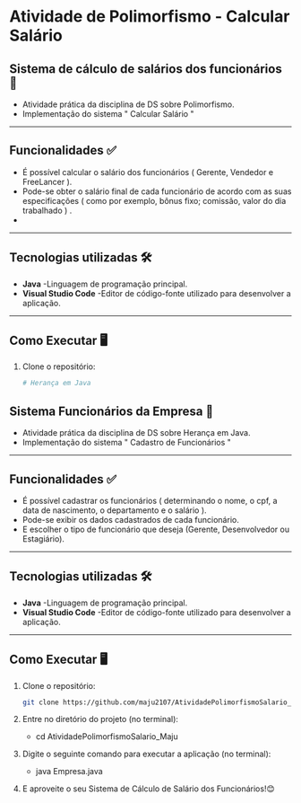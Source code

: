 # Atividade de Polimorfismo - Calcular Salário 

## Sistema de cálculo de salários dos funcionários 📖
- Atividade prática da disciplina de DS sobre Polimorfismo. 
- Implementação do sistema " Calcular Salário "

------

## Funcionalidades ✅
- É possível calcular o salário dos funcionários ( Gerente, Vendedor e FreeLancer ).
- Pode-se obter o salário final de cada funcionário de acordo com as suas especificações ( como por exemplo, bônus fixo; comissão, valor do dia trabalhado ) .
- 
--------
## Tecnologias utilizadas 🛠️
- **Java**                -Linguagem de programação principal.
- **Visual Studio Code**  -Editor de código-fonte utilizado para desenvolver a aplicação.

-----------
## Como Executar 🖥️
1. Clone o repositório:
   ```bash
   # Herança em Java

## Sistema Funcionários da Empresa 📖
- Atividade prática da disciplina de DS sobre Herança em Java. 
- Implementação do sistema " Cadastro de Funcionários "

------

## Funcionalidades ✅
- É possível cadastrar os funcionários ( determinando o nome, o cpf, a data de nascimento, o departamento e o salário ).
- Pode-se exibir os dados cadastrados de cada funcionário.
- E escolher o tipo de funcionário que deseja (Gerente, Desenvolvedor ou Estagiário).

--------
## Tecnologias utilizadas 🛠️
- **Java**                -Linguagem de programação principal.
- **Visual Studio Code**  -Editor de código-fonte utilizado para desenvolver a aplicação.

-----------
## Como Executar 🖥️
1. Clone o repositório:
   ```bash
   git clone https://github.com/maju2107/AtividadePolimorfismoSalario_Maju.git

2. Entre no diretório do projeto (no terminal):
   - cd AtividadePolimorfismoSalario_Maju

3. Digite o seguinte comando para executar a aplicação (no terminal):
   - java Empresa.java

4. E aproveite o seu Sistema de Cálculo de Salário dos Funcionários!😊

